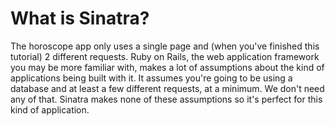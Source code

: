 # What is Sinatra?

The horoscope app only uses a single page and \(when you've finished this tutorial\) 2 different requests. Ruby on Rails, the web application framework you may be more familiar with, makes a lot of assumptions about the kind of applications being built with it. It assumes you're going to be using a database and at least a few different requests, at a minimum. We don't need any of that. Sinatra makes none of these assumptions so it's perfect for this kind of application.

